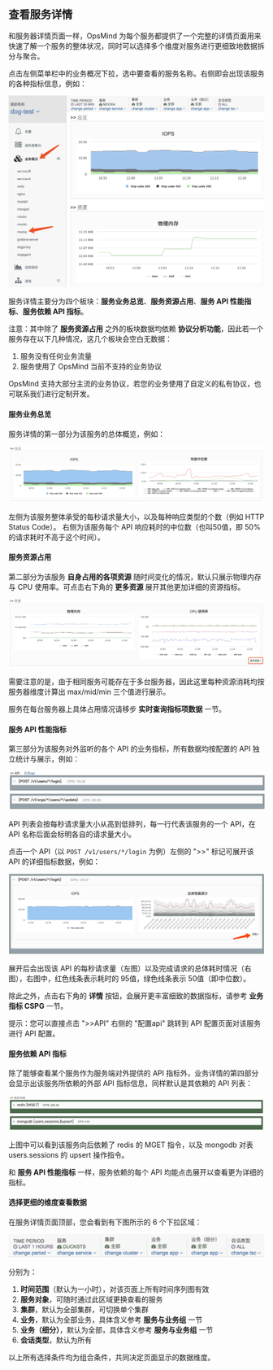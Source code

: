 ## 查看服务详情

和服务器详情页面一样，OpsMind 为每个服务都提供了一个完整的详情页面用来快速了解一个服务的整体状况，同时可以选择多个维度对服务进行更细致地数据拆分与聚合。

点击左侧菜单栏中的业务概况下拉，选中要查看的服务名称。右侧即会出现该服务的各种指标信息，例如：

![](/assets/service-sel.png)

服务详情主要分为四个板块：**服务业务总览**、**服务资源占用**、**服务 API 性能指标**、**服务依赖 API 指标**。

注意：其中除了 **服务资源占用** 之外的板块数据均依赖 **协议分析功能**，因此若一个服务存在以下几种情况，这几个板块会空白无数据：

1. 服务没有任何业务流量
2. 服务使用了 OpsMind 当前不支持的业务协议

OpsMind 支持大部分主流的业务协议，若您的业务使用了自定义的私有协议，也可联系我们进行定制开发。

#### 服务业务总览

服务详情的第一部分为该服务的总体概览，例如：

![](/assets/service-summary-2.png)

左侧为该服务整体承受的每秒请求量大小，以及每种响应类型的个数（例如 HTTP Status Code）。
右侧为该服务每个 API 响应耗时的中位数（也叫50值，即 50% 的请求耗时不高于这个时间）。

#### 服务资源占用

第二部分为该服务 **自身占用的各项资源** 随时间变化的情况，默认只展示物理内存与 CPU 使用率。可点击右下角的 **更多资源** 展开其他更加详细的资源指标。

![](/assets/service-res.png)

需要注意的是，由于相同服务可能存在于多台服务器，因此这里每种资源消耗均按服务器维度计算出 max/mid/min 三个值进行展示。

服务在每台服务器上具体占用情况请移步 **实时查询指标项数据** 一节。

#### 服务 API 性能指标

第三部分为该服务对外监听的各个 API 的业务指标，所有数据均按配置的 API 独立统计与展示，例如：

![](/assets/service-api-list.png)

API 列表会按每秒请求量大小从高到低排列，每一行代表该服务的一个 API，在 API 名称后面会标明各自的请求量大小。

点击一个 API（以 `POST /v1/users/*/login` 为例）左侧的 ">>" 标记可展开该 API 的详细指标数据，例如：

![](/assets/service-api-cspg-brief.png)

展开后会出现该 API 的每秒请求量（左图）以及完成请求的总体耗时情况（右图），右图中，红色线条表示耗时的 95值，绿色线条表示 50值（即中位数）。

除此之外，点击右下角的 **详情** 按钮，会展开更丰富细致的数据指标，请参考 **业务指标 CSPG** 一节。

提示：您可以直接点击 ">>API" 右侧的 "配置api" 跳转到 API 配置页面对该服务进行 API 配置。

#### 服务依赖 API 指标

除了能够查看某个服务作为服务端对外提供的 API 指标外，业务详情的第四部分会显示出该服务所依赖的外部 API 指标信息，同样默认是其依赖的 API 列表：

![](/assets/service-dep-api-list.png)

上图中可以看到该服务向后依赖了 redis 的 MGET 指令，以及 mongodb 对表 users.sessions 的 upsert 操作指令。

和 **服务 API 性能指标** 一样，服务依赖的每个 API 均能点击展开以查看更为详细的指标。

#### 选择更细的维度查看数据

在服务详情页面顶部，您会看到有下图所示的 6 个下拉区域：

![](/assets/service-filter.png)

分别为：

1. **时间范围**（默认为一小时），对该页面上所有时间序列图有效
2. **服务对象**，可随时通过此区域更换查看的服务
3. **集群**，默认为全部集群，可切换单个集群
4. **业务**，默认为全部业务，具体含义参考 **服务与业务组** 一节
5. **业务（细分）**，默认为全部，具体含义参考 **服务与业务组** 一节
6. **会话类型**，默认为所有

以上所有选择条件均为组合条件，共同决定页面显示的数据维度。